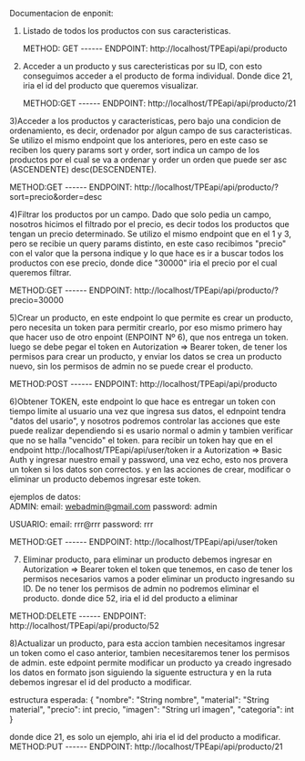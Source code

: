 Documentacion de enponit:

1) Listado de todos los productos con sus caracteristicas.
   
   METHOD: GET ------ ENDPOINT: http://localhost/TPEapi/api/producto
   

3) Acceder a un producto y sus carecteristicas por su ID, con esto conseguimos acceder a el producto de forma individual.
   Donde dice 21, iria el id del producto que queremos visualizar.
   
   METHOD:GET ------ ENDPOINT: http://localhost/TPEapi/api/producto/21
   

3)Acceder a los productos y caracteristicas, pero bajo una condicion de ordenamiento, es decir, ordenador por algun campo de sus caracteristicas.
  Se utilizo el mismo endpoint que los anteriores, pero en este caso se reciben los query params sort y order, sort indica un campo de los productos por el cual se va 
  a ordenar y order un orden que puede ser asc (ASCENDENTE) desc(DESCENDENTE).

  METHOD:GET  ------  ENDPOINT: http://localhost/TPEapi/api/producto/?sort=precio&order=desc
  

4)Filtrar los productos por un campo. Dado que solo pedia un campo, nosotros hicimos el filtrado por el precio, es decir todos los productos que tengan un precio
determinado. Se utilizo el mismo endpoint que en el 1 y 3, pero se recibie un  query params distinto, en este caso recibimos "precio" con el valor que la persona indique
y lo que hace es ir a buscar todos los productos con ese precio, donde dice "30000" iria el precio por el cual queremos filtrar.

  METHOD:GET ------  ENDPOINT: http://localhost/TPEapi/api/producto/?precio=30000


5)Crear un producto, en este endpoint lo que permite es crear un producto, pero necesita un token para permitir crearlo, por eso mismo primero hay que hacer uso de otro enpoint (ENPOINT Nº 6), que nos entrega un token. luego se debe pegar el token en Autorization => Bearer token, de tener los permisos para crear un producto, y enviar los datos
se crea un producto nuevo, sin los permisos de admin no se puede crear el producto.

METHOD:POST  ------  ENDPOINT: http://localhost/TPEapi/api/producto

6)Obtener TOKEN, este endpoint lo que hace es entregar un token con tiempo limite al usuario una vez que ingresa sus datos, el ednpoint tendra "datos del usario", y nosotros podremos controlar las acciones que este puede realizar dependiendo si es usario normal o admin y tambien verificar que no se halla "vencido" el token. para recibir un token hay que en el endpoint http://localhost/TPEapi/api/user/token ir a Autorization => Basic Auth y ingresar nuestro email y password, una vez echo, esto nos provera un token si los datos son correctos. y en las acciones de crear, modificar o eliminar un producto debemos ingresar este token.

ejemplos de datos:   
  ADMIN: email: webadmin@gmail.com  password: admin
  
  USUARIO: email: rrr@rrr  password: rrr

METHOD:GET  ------  ENDPOINT: http://localhost/TPEapi/api/user/token


7) Eliminar producto, para eliminar un producto debemos ingresar en Autorization => Bearer token el token que tenemos, en caso de tener los permisos necesarios vamos a poder
   eliminar un producto ingresando su ID. De no tener los permisos de admin no podremos eliminar el producto.
   donde dice 52, iria el id del producto a eliminar

  METHOD:DELETE  ------  ENDPOINT: http://localhost/TPEapi/api/producto/52


8)Actualizar un producto, para esta accion tambien necesitamos ingresar un token como el caso anterior, tambien necesitaremos tener los permisos de admin. este edpoint permite modificar un producto ya creado ingresado los datos en formato json siguiendo la siguente estructura y en la ruta debemos ingresar el id del producto a modificar.
  
  estructura esperada:
  {
    "nombre": "String nombre",
    "material": "String material",
    "precio": int precio,
    "imagen": "String url imagen",
    "categoria": int
  }

  donde dice 21, es solo un ejemplo, ahi iria el id del producto a modificar.
  METHOD:PUT ------  ENDPOINT: http://localhost/TPEapi/api/producto/21


















